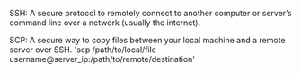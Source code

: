 SSH: A secure protocol to remotely connect to another computer or server’s command line over a network (usually the internet).

SCP: A secure way to copy files between your local machine and a remote server over SSH.
'scp /path/to/local/file username@server_ip:/path/to/remote/destination'
